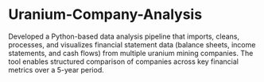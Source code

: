 # Uranium-Company-Analysis
Developed a Python-based data analysis pipeline that imports, cleans, processes, and visualizes financial statement data (balance sheets, income statements, and cash flows) from multiple uranium mining companies. The tool enables structured comparison of companies across key financial metrics over a 5-year period.
